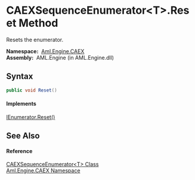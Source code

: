 CAEXSequenceEnumerator&lt;T>.Reset Method
=========================================
Resets the enumerator.

  **Namespace:**  [Aml.Engine.CAEX][1]  
  **Assembly:**  AML.Engine (in AML.Engine.dll)

Syntax
------

```csharp
public void Reset()
```

#### Implements
[IEnumerator.Reset()][2]  


See Also
--------

#### Reference
[CAEXSequenceEnumerator&lt;T> Class][3]  
[Aml.Engine.CAEX Namespace][1]  

[1]: ../README.md
[2]: https://docs.microsoft.com/dotnet/api/system.collections.ienumerator.reset#System_Collections_IEnumerator_Reset
[3]: README.md
[4]: https://www.automationml.org
[5]: ../../icons/logoShade.png